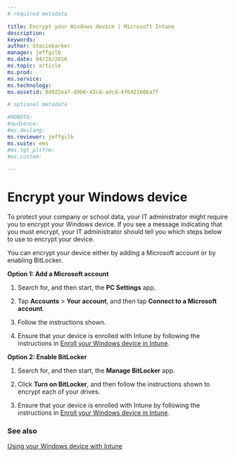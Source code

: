 ```yaml
---
# required metadata

title: Encrypt your Windows device | Microsoft Intune
description:
keywords:
author: Staciebarker
manager: jeffgilb
ms.date: 04/28/2016
ms.topic: article
ms.prod:
ms.service:
ms.technology:
ms.assetid: 8d022ea7-d9b6-43c4-adcd-4f6421606a7f

# optional metadata

#ROBOTS:
#audience:
#ms.devlang:
ms.reviewer: jeffgilb
ms.suite: ems
#ms.tgt_pltfrm:
#ms.custom:

---
```



# Encrypt your Windows device
To protect your company or school data, your IT administrator might require you to encrypt your Windows device. If you see a message indicating that you must encrypt, your IT administrator should tell you which steps below to use to encrypt your device.

You can encrypt your device either by adding a Microsoft account or by enabling BitLocker.

**Option 1: Add a Microsoft account**

1.  Search for, and then start, the **PC Settings** app.

2.  Tap **Accounts** &gt; **Your account**, and then tap **Connect to a Microsoft account**.

3.  Follow the instructions shown.

4.  Ensure that your device is enrolled with Intune by following the instructions in [Enroll your Windows device in Intune](enroll-your-device-in-intune-windows.md).

**Option 2: Enable BitLocker**

1.  Search for, and then start, the **Manage BitLocker** app.

2.  Click **Turn on BitLocker**, and then follow the instructions shown to encrypt each of your drives.

3.  Ensure that your device is enrolled with Intune by following the instructions in [Enroll your Windows device in Intune](enroll-your-device-in-intune-windows.md).


### See also
[Using your Windows device with Intune](using-your-windows-device-with-intune.md)